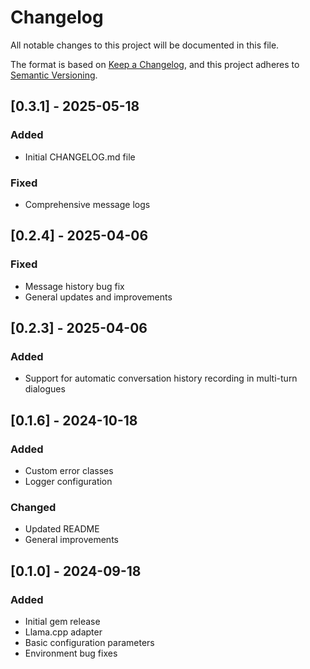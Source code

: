 # Changelog

All notable changes to this project will be documented in this file.

The format is based on [Keep a Changelog](https://keepachangelog.com/en/1.0.0/),
and this project adheres to [Semantic Versioning](https://semver.org/spec/v2.0.0.html).

## [0.3.1] - 2025-05-18
### Added
- Initial CHANGELOG.md file
### Fixed
- Comprehensive message logs

## [0.2.4] - 2025-04-06
### Fixed
- Message history bug fix
- General updates and improvements

## [0.2.3] - 2025-04-06
### Added
- Support for automatic conversation history recording in multi-turn dialogues

## [0.1.6] - 2024-10-18
### Added
- Custom error classes
- Logger configuration
### Changed
- Updated README
- General improvements

## [0.1.0] - 2024-09-18
### Added
- Initial gem release
- Llama.cpp adapter
- Basic configuration parameters
- Environment bug fixes